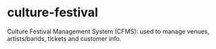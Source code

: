 # culture-festival
Culture Festival Management System (CFMS): used to manage venues, artists/bands, tickets and customer info.

